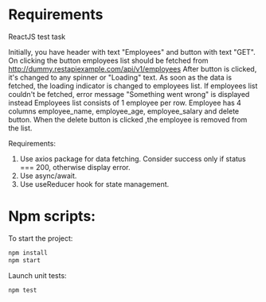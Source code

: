 # Requirements

ReactJS test task

Initially, you have header with text "Employees" and button with text "GET".
On clicking the button employees list should be fetched from http://dummy.restapiexample.com/api/v1/employees
After button is clicked, it's changed to any spinner or "Loading" text.
As soon as the data is fetched, the loading indicator is changed to employees list.
If employees list couldn't be fetched, error message "Something went wrong" is displayed instead
Employees list consists of 1 employee per row.
Employee has 4 columns employee_name, employee_age, employee_salary and delete button.
When the delete button is clicked ,the employee is removed from the list.

Requirements:
1. Use axios package for data fetching. Consider success only if status === 200, otherwise display error.
2. Use async/await.
3. Use useReducer hook for state management.

# Npm scripts:

To start the project:

```bash
npm install
npm start
```

Launch unit tests:
```bash
npm test
```
